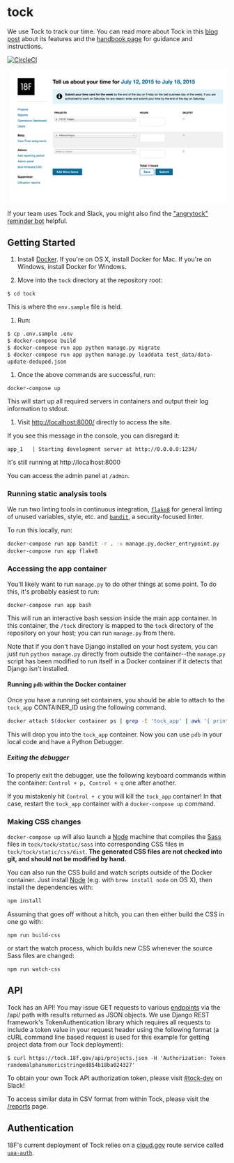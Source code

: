 # tock

We use Tock to track our time. You can read more about Tock in this [blog post](https://18f.gsa.gov/2015/05/21/tockingtime/) about its features and the [handbook page](https://handbook.18f.gov/tock/) for guidance and instructions.

[![CircleCI](https://circleci.com/gh/18F/tock.svg?style=svg)](https://circleci.com/gh/18F/tock)

![Screenshot of Tock](https://github.com/18F/tock/blob/master/Screen%20Shot%202016-12-05%20at%2011.30.54%20AM.png)

If your team uses Tock and Slack, you might also find the ["angrytock" reminder bot](https://github.com/18F/angrytock) helpful.

## Getting Started

1. Install [Docker][]. If you're on OS X, install Docker for Mac. If you're on Windows, install Docker for Windows.

1. Move into the `tock` directory at the repository root:

  ```
  $ cd tock
  ```

  This is where the `env.sample` file is held.

1. Run:

  ```shell
  $ cp .env.sample .env
  $ docker-compose build
  $ docker-compose run app python manage.py migrate
  $ docker-compose run app python manage.py loaddata test_data/data-update-deduped.json
  ```

1. Once the above commands are successful, run:

  ```
  docker-compose up
  ```

  This will start up all required servers in containers and output their
  log information to stdout.

1. Visit [http://localhost:8000/][] directly to access the site.

  If you see this message in the console, you can disregard it:
  ```
  app_1   | Starting development server at http://0.0.0.0:1234/
  ```
  It's still running at http://localhost:8000

You can access the admin panel at `/admin`.

### Running static analysis tools

We run two linting tools in continuous integration,
[`flake8`](http://flake8.pycqa.org/en/latest/) for general linting of unused
variables, style, etc. and [`bandit`](https://pypi.python.org/pypi/bandit), a
security-focused linter.

To run this locally, run:
```sh
docker-compose run app bandit -r . -x manage.py,docker_entrypoint.py
docker-compose run app flake8
```

### Accessing the app container

You'll likely want to run `manage.py` to do other things at some point.
To do this, it's probably easiest to run:

```
docker-compose run app bash
```

This will run an interactive bash session inside the main app container.
In this container, the `/tock` directory is mapped to the `tock`
directory of the repository on your host; you can run `manage.py` from there.

Note that if you don't have Django installed on your host system, you
can just run `python manage.py` directly from outside the container--the
`manage.py` script has been modified to run itself in a Docker container
if it detects that Django isn't installed.

#### Running `pdb` within the Docker container

Once you have a running set containers, you should be able to attach to the
`tock_app` CONTAINER_ID using the following command.

```sh
docker attach $(docker container ps | grep -E 'tock_app' | awk '{ print $1 }')
```

This will drop you into the `tock_app` container. Now you can use `pdb` in your
local code and have a Python Debugger.

##### Exiting the debugger

To properly exit the debugger, use the following keyboard commands within the
container: `Control + p, Control + q` one after another.

If you mistakenly hit `Control + c` you will kill the `tock_app` container! In
that case, restart the `tock_app` container with a `docker-compose up` command.

### Making CSS changes

`docker-compose up` will also launch a [Node] machine that compiles the [Sass]
files in `tock/tock/static/sass` into corresponding CSS files in
`tock/tock/static/css/dist`. **The generated CSS files are not checked into
git, and should not be modified by hand.**

You can also run the CSS build and watch scripts outside of the Docker
container. Just install [Node][] (e.g. with `brew install node` on OS X), then
install the dependencies with:

```sh
npm install
```

Assuming that goes off without a hitch, you can then either build the CSS in
one go with:

```
npm run build-css
```

or start the watch process, which builds new CSS whenever the source Sass files
are changed:

```
npm run watch-css
```

## API

Tock has an API! You may issue GET requests to various [endpoints](https://github.com/18F/tock/tree/master/api-docs) via the /api/ path with results returned as JSON objects. We use Django REST framework's TokenAuthentication library which requires all requests to include a token value in your request header using the following format (a cURL command line based request is used for this example for getting project data from our Tock deployment):
```
$ curl https://tock.18f.gov/api/projects.json -H 'Authorization: Token randomalphanumericstringed854b18ba024327'
```
To obtain your own Tock API authorization token, please visit [#tock-dev](https://gsa-tts.slack.com/messages/tock-dev/) on Slack!

To access similar data in CSV format from within Tock, please visit the [/reports](https://tock.18f.gov/reports) page.

## Authentication

18F's current deployment of Tock relies on a [cloud.gov](https://cloud.gov) route service called [`uaa-auth`](https://github.com/dlapiduz/cf-uaa-guard-service).

[Docker]: https://www.docker.com/
[http://localhost:8000/]: http://localhost:8000/
[Sass]: http://sass-lang.com/
[Node]: https://nodejs.org/en/
